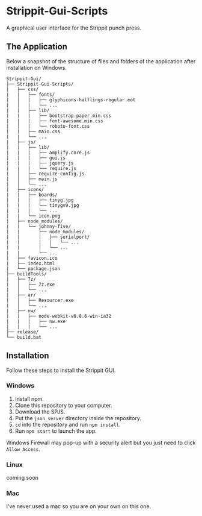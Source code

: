 # Strippit-Gui-Scripts
A graphical user interface for the Strippit punch press.


The Application
-----
Below a snapshot of the structure of files and folders of the application after installation on Windows.

```shell
Strippit-Gui/
├── Strippit-Gui-Scripts/
|   ├── css/
|   |   ├── fonts/
|   │   |	├── glyphicons-halflings-regular.eot
|   │   |	└── ...
|   |   ├── lib/
|   |   |	├── bootstrap-paper.min.css
|   |   |   ├── font-awesome.min.css
|   │   |	└── roboto-font.css
|   |   ├── main.css
|   |   └── ...
|   ├── js/
|   |   ├── lib/
|   |   |   ├── amplify.core.js
|   |   |   ├── gui.js
|   |   |   ├── jquery.js
|   |   |   └── require.js
|   │   ├── require-config.js
|   │   ├── main.js
|   │   └── ...
|   ├── icons/
|   |   ├── boards/
|   |   |   ├── tinyg.jpg
|   |   |   └── tinygv9.jpg
|   |   |   └── ...
|   |   └── icon.png
|   ├── node_modules/
|   |   └── johnny-five/
|   |       ├── node_modules/
|   |       |   ├── serialport/
|   |       |   |   └── ...
|   |       |   └── ...
|   |       └── ...
|   ├── favicon.ico
|   ├── index.html
|   └── package.json
├── buildTools/
|   ├── 7z/
|   │   ├── 7z.exe
|   │   └── ...
|   ├── ar/
|   │   ├── Resourcer.exe
|   │   └── ...
|   ├── nw/
|   |   ├── node-webkit-v0.8.6-win-ia32
|   |   |   ├── nw.exe
|   |   |   └── ...
├── release/
└── build.bat
```

Installation
-----
Follow these steps to install the Strippit GUI.

### Windows

1. Install npm.
2. Clone this repository to your computer.
3. Download the SPJS.
4. Put the `json_server` directory inside the repository.
5. `cd` into the repository and run `npm install`.
6. Run `npm start` to launch the app.

Windows Firewall may pop-up with a security alert but you just need to click `Allow Access`.

### Linux

coming soon

### Mac

I've never used a mac so you are on your own on this one.
